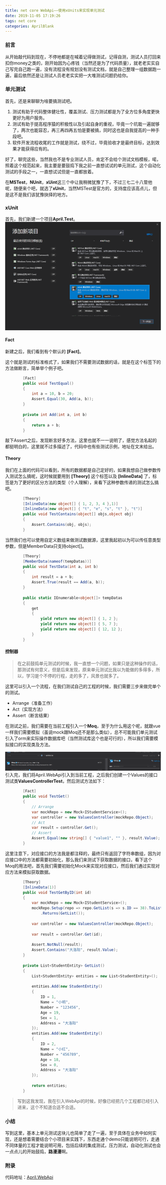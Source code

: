 ```yaml
---
title: net core WebApi——使用xUnits来实现单元测试
date: 2019-11-05 17:19:26
tags: net core
categories: AprilBlank
---
```


### 前言
从开始敲代码到现在，不停地都是在喊着记得做测试，记得自测，测试人员打回来扣你money之类的，刚开始因为心疼钱（当然还是为了代码质量），就老老实实自己写完自己跑一遍，没有流程没有规划没有测试文档，就是自己整理一组数据跑一遍，最后依然还是让测试人员老老实实把一大堆测试问题扔给你。

### 单元测试
首先，还是来聊聊为啥要搞测试吧。

1. 测试有助于代码整体健壮性，覆盖测试、压力测试都是为了全方位多角度更快更好为用户服务。
2. 测试有助于提高程序猿的积极性以及引起自身的重视，毕竟一个坑栽一遍就够了，两次也能容忍，再三再四再五怕是要被搞，同时这也是自我提高的一种手段吧。
3. 软件开发流程收尾的工作就是测试，绕不过，毕竟验收才是最终目标，达到效果才能获得应有的。

好了，聊完这些，当然我也不是专业测试人员，肯定不会给个测试文档模板，喏，照着这个规范起来，我主要是要鼓捣下我之前一直想试试的单元测试，这个自动化测试的手段之一，一直想试试但是一直都放着。

在**MSTest**，**NUnit**，**xUint**这三个中让我稍微犹豫了下，不过三七二十八管他呢，随便来个吧，就选了**xUnit**，当然MSTest是官方的，支持度应该高点儿，但是这不是我们该犹豫抉择的地方。

### xUnit
首先，我们新建一个项目**April.Test**。
![新建](net-core-unittest/1.png)
#### Fact

新建之后，我们看到有个默认的 **[Fact]**。

这个就是测试的标准格式了，如果我们不需要测试数据的话，就是在这个标签下的方法做断言，简单举个例子吧。

```csharp
        [Fact]
        public void TestEqual()
        {
            int a = 10, b = 20;
            Assert.Equal(30, Add(a, b));
        }

        private int Add(int a, int b)
        {
            return a + b;
        }
```

敲下Assert之后，发现断言好多方法，这里也就不一一说明了，感觉方法名起的都挺明白的，这里就不过多描述了，代码中也有些测试示例，地址在文末给出。

#### Theory
我们在上面的代码可以看到，所有的数据都是自己定好的，如果我想自己做参数传入测试怎么搞呢，这时候就要用到 **[Theory]** 这个标签以及 **[InlineData]** 了，标签是为了更好的区分方法的类型（个人理解），来看下这种参数传递的测试怎么搞吧。

```csharp
        [Theory]
        [InlineData(new object[] { 1, 2, 3, 4 },1)]
        [InlineData(new object[] { "t", "e", "s", "t" }, "t")]
        public void TestContains(object[] objs,object obj)
        {
            Assert.Contains(obj, objs);
        }
```

当然我们也可以使用自定义数组来做测试数据源，这里我起初以为可以传任意类型参数，但是MemberData只支持object[]。
```csharp
        [Theory]
        [MemberData(nameof(tempDatas))]
        public void TestData(int a, int b)
        {
            int result = a + b;
            Assert.True(result == Add(a, b));
        }
        
        public static IEnumerable<object[]> tempDatas
        {
            get
            {
                yield return new object[] { 1, 2 };
                yield return new object[] { 5, 7 };
                yield return new object[] { 12, 12 };
            }
        }
```

#### 控制器
> 在之前鼓捣单元测试的时候，我一直想一个问题，如果只是这种操作的话，那测试有何意义，但是后来发现，原来单元测试比我以为能做的多得多，所以，学习是个不停的行程，走的多了，风景也就多了。

这里可以引入一个流程，在我们测试自己的工程的时候，我们需要三步来做完单个的测试。
- Arrange（准备工作）
- Act（实现方法）
- Assert（断言结果）

在测试之前，我们需要在当前工程引入一个**Moq**，至于为什么用这个呢，就跟vue一样我们需要模拟（虽说mock跟Moq还不是那么类似），总不可能我们单元测试引入了orm来实际操作数据库吧（当然测试库这个也是可行的），所以我们需要模拟接口的实现类及方法。

![引入](net-core-unittest/2.png)
引入完，我们将April.WebApi引入到当前工程，之后我们创建一个Values的接口测试类**ValuesControllerTest**，然后测试方法如下：
```csharp
        [Fact]
        public void TestGet()
        {
            // Arrange
            var mockRepo = new Mock<IStudentService>();
            var controller = new ValuesController(mockRepo.Object);
            // Act
            var result = controller.Get();
            // Assert
            Assert.Equal(new string[] { "value1", "" }, result.Value);
        }
```

这里注意下，对应接口的方法我是都注释的，最终只有返回了字符串数组，因为对应接口中的方法都需要初始化，那么我们来测试下获取数据的接口，看下这个Moq的用法吧，首先我们需要初始化Mock来实现对应接口，然后我们通过实现对应方法来模拟获取数据。

```csharp
		[Theory]
        [InlineData(1)]
        public void TestGetByID(int id)
        {
            var mockRepo = new Mock<IStudentService>();
            mockRepo.Setup(repo => repo.GetList(s => s.ID == 38).ToList())
                .Returns(GetList());

            var controller = new ValuesController(mockRepo.Object);

            var result = controller.Get(id);

            Assert.NotNull(result);
            Assert.Contains("大洛阳", result.Value);
        }

        private List<StudentEntity> GetList()
        {
            List<StudentEntity> entities = new List<StudentEntity>();

            entities.Add(new StudentEntity()
            {
                ID = 1,
                Name = "小明",
                Number = "123456",
                Age = 19,
                Sex = 1,
                Address = "大洛阳"
            });
            entities.Add(new StudentEntity()
            {
                ID = 2,
                Name = "小红",
                Number = "456789",
                Age = 18,
                Sex = 0,
                Address = "大洛阳"
            });

            return entities;
        }
```

> 写到这我发现，我在引入WebApi的时候，好像已经把几个工程都已经引入进来，这个不知道合适不合适。

### 小结
写到这里，基本上单元测试这块儿也简单了走了一遍，至于具体在业务中如何实现，还是想着需要结合个小项目来实践下，东西走通个demo只能说明可行，走通不同体量的工程才能说明可用，包括后续的集成测试，压力测试，自动化测试也会一点点儿的开始鼓捣，**路漫漫**啊。

### 附录
代码地址：[April.WebApi](https://github.com/AprilBlank/April.WebApi/tree/3.0)